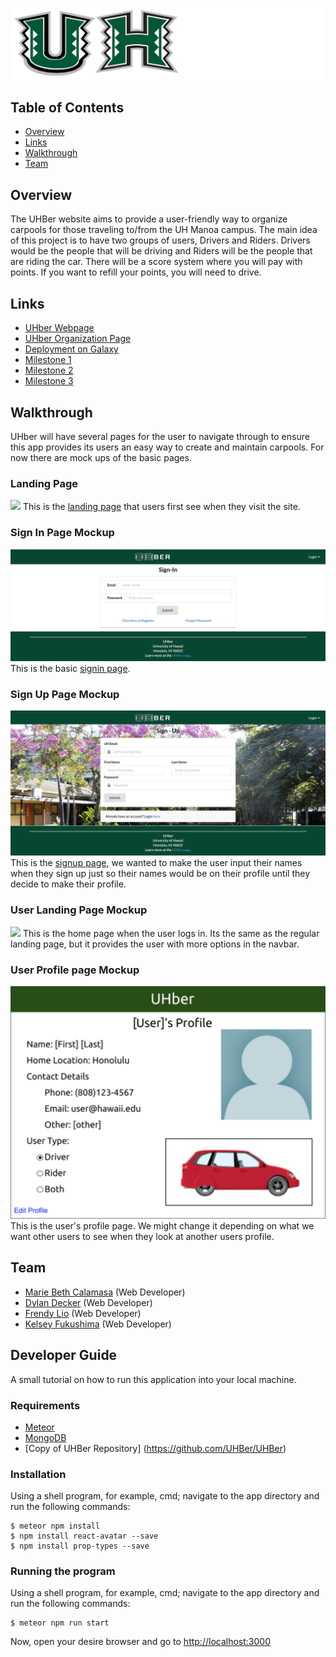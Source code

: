 ![](images/UHber.png)

## Table of Contents

* [Overview](#overview)
* [Links](#links)
* [Walkthrough](#walkthrough)
* [Team](#team)

## Overview

The UHBer website aims to provide a user-friendly way to organize carpools for those traveling to/from the UH Manoa campus. The main idea of this project is to have two groups of users, Drivers and Riders. Drivers would be the people that will be driving and Riders will be the people that are riding the car. There will be a score system where you will pay with points. If you want to refill your points, you will need to drive. 

## Links

* [UHber Webpage](http://uhber.meteorapp.com/#/)
* [UHber Organization Page](https://github.com/UHBer/)
* [Deployment on Galaxy](https://galaxy.meteor.com/app/uhber.meteorapp.com)
* [Milestone 1](https://github.com/UHBer/UHBer/projects/1)
* [Milestone 2](https://github.com/UHBer/UHBer/projects/2)
* [Milestone 3](https://github.com/UHBer/UHBer/projects/3)

## Walkthrough

UHber will have several pages for the user to navigate through to ensure this app provides its users an easy way to create and maintain carpools. For now there are mock ups of the basic pages.

### Landing Page
![](images/new-landing.PNG)
This is the [landing page](http://uhber.meteorapp.com/#/) that users first see when they visit the site. 
### Sign In Page Mockup
![](images/signInPage.png)
This is the basic [signin page](http://uhber.meteorapp.com/#/signin).
### Sign Up Page Mockup
![](images/signUpPage.png)
This is the [signup page](http://uhber.meteorapp.com/#/signup), we wanted to make the user input their names when they sign up just so their names would be on their profile until they decide to make their profile.
### User Landing Page Mockup
![](images/new-userLanding.PNG)
This is the home page when the user logs in. Its the same as the regular landing page, but it provides the user with more options in the navbar.
### User Profile page Mockup
![](images/userProfilePageMockUp.png)
This is the user's profile page. We might change it depending on what we want other users to see when they look at another users profile.

## Team

* [Marie Beth Calamasa](https://github.com/mcalamasa) (Web Developer)
* [Dylan Decker](https://github.com/dylandecker) (Web Developer)
* [Frendy Lio](https://github.com/frendylio) (Web Developer)
* [Kelsey Fukushima](https://github.com/kryf) (Web Developer)

## Developer Guide
A small tutorial on how to run this application into your local machine.

### Requirements
* [Meteor](https://www.meteor.com/install)
* [MongoDB](https://www.mongodb.com/)
* [Copy of UHBer Repository] (https://github.com/UHBer/UHBer)

### Installation
Using a shell program, for example, cmd; navigate to the app directory and run the following commands:

```
$ meteor npm install
$ npm install react-avatar --save
$ npm install prop-types --save
```

### Running the program
Using a shell program, for example, cmd; navigate to the app directory and run the following commands:

```
$ meteor npm run start
```

Now, open your desire browser and go to [http://localhost:3000](http://localhost:3000)
